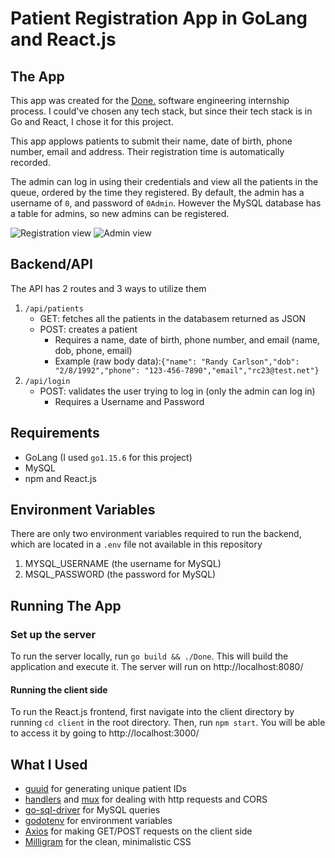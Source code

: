 # Patient Registration App in GoLang and React.js

## The App

This app was created for the [Done.](https://donefirst.com) software engineering internship process. I could've chosen any tech stack, but since their tech stack is in Go and React, I chose it for this project.

This app applows patients to submit their name, date of birth, phone number, email and address. Their registration time is automatically recorded.

The admin can log in using their credentials and view all the patients in the queue, ordered by the time they registered. By default, the admin has a username of `0`, and password of `0Admin`. However the MySQL database has a table for admins, so new admins can be registered.

![Registration view](https://i.imgur.com/J6tLW29.png)
![Admin view](https://i.imgur.com/hW07mqg.png)

## Backend/API

The API has 2 routes and 3 ways to utilize them

1. `/api/patients`
   - GET: fetches all the patients in the databasem returned as JSON
   - POST: creates a patient
     - Requires a name, date of birth, phone number, and email (name, dob, phone, email)
     - Example (raw body data):`{"name": "Randy Carlson","dob": "2/8/1992","phone": "123-456-7890","email","rc23@test.net"}`
2. `/api/login`
   - POST: validates the user trying to log in (only the admin can log in)
     - Requires a Username and Password

## Requirements

- GoLang (I used `go1.15.6` for this project)
- MySQL
- npm and React.js

## Environment Variables

There are only two environment variables required to run the backend, which are located in a `.env` file not available in this repository

1. MYSQL_USERNAME (the username for MySQL)
2. MSQL_PASSWORD (the password for MySQL)

## Running The App

### Set up the server

To run the server locally, run `go build && ./Done`. This will build the application and execute it. The server will run on http://localhost:8080/

#### Running the client side

To run the React.js frontend, first navigate into the client directory by running `cd client` in the root directory. Then, run `npm start`. You will be able to access it by going to http://localhost:3000/

## What I Used

- [guuid](github.com/google/uuid) for generating unique patient IDs
- [handlers](github.com/gorilla/handlers) and [mux](github.com/gorilla/mux) for dealing with http requests and CORS
- [go-sql-driver](github.com/go-sql-driver/mysql) for MySQL queries
- [godotenv](github.com/joho/godotenv) for environment variables
- [Axios](https://www.npmjs.com/package/axios) for making GET/POST requests on the client side
- [Milligram](https://milligram.io/) for the clean, minimalistic CSS
